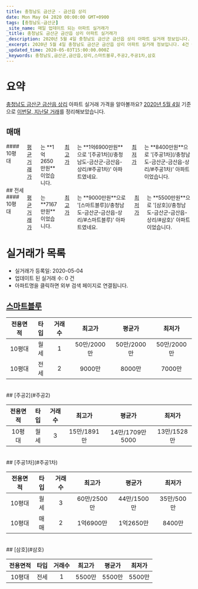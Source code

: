 ```yaml
---
title: 충청남도 금산군 - 금산읍 상리
date: Mon May 04 2020 00:00:00 GMT+0900
tags: [충청남도-금산군]
_site_name: 매일 업데이트 되는 아파트 실거래가
_title: 충청남도 금산군 금산읍 상리 아파트 실거래가
_description: 2020년 5월 4일 충청남도 금산군 금산읍 상리 아파트 실거래 정보입니다. 4건 아파트 정보가 있습니다.
_excerpt: 2020년 5월 4일 충청남도 금산군 금산읍 상리 아파트 실거래 정보입니다. 4건 아파트 정보가 있습니다.
_updated_time: 2020-05-03T15:00:00.000Z
_keywords: 충청남도,금산군,금산읍,상리,스마트블루,주공2,주공1차,삼호
---
```





# 요약
<ins>충청남도 금산군 금산읍 상리</ins> 아파트 실거래 가격을 알아볼까요? <ins>2020년 5월 4일</ins> 기준으로 <ins>이번달, 지난달 거래</ins>를 정리해보았습니다.

## 매매
<div class="container">
<div class="twelve columns" markdown="1">
#### 10평대
<ins>평균 거래가</ins>는 **1억2650만원**이었습니다. <ins>최고가</ins>는 **1억6900만원**으로 '[주공1차](/충청남도-금산군-금산읍-상리/#주공1차)' 아파트였네요. <ins>최저가</ins>는 **8400만원**으로 '[주공1차](/충청남도-금산군-금산읍-상리/#주공1차)' 아파트이었습니다.
</div>
</div>
## 전세
<div class="container">
<div class="twelve columns" markdown="1">
#### 10평대
<ins>평균 거래가</ins>는 **7167만원**이었습니다. <ins>최고가</ins>는 **9000만원**으로 '[스마트블루](/충청남도-금산군-금산읍-상리/#스마트블루)' 아파트였네요. <ins>최저가</ins>는 **5500만원**으로 '[삼호](/충청남도-금산군-금산읍-상리/#삼호)' 아파트이었습니다.
</div>
</div>



# 실거래가 목록
- 실거래가 등록일: 2020-05-04
- 업데이트 된 실거래 수: 0 건
- 아파트명을 클릭하면 외부 검색 페이지로 연결됩니다.

## [스마트블루](#스마트블루)

|전용면적|타입|거래수|최고가|평균가|최저가|
|:---:|:---:|:---:|:---:|:---:|:---:|
|10평대|<span class="deal-type-3">월세</span>|1|50만/2000만|50만/2000만|50만/2000만|
|10평대|<span class="deal-type-2">전세</span>|2|9000만|8000만|7000만|

<br/>
## [주공2](#주공2)

|전용면적|타입|거래수|최고가|평균가|최저가|
|:---:|:---:|:---:|:---:|:---:|:---:|
|10평대|<span class="deal-type-3">월세</span>|3|15만/1891만|14만/1709만5000|13만/1528만|

<br/>
## [주공1차](#주공1차)

|전용면적|타입|거래수|최고가|평균가|최저가|
|:---:|:---:|:---:|:---:|:---:|:---:|
|10평대|<span class="deal-type-3">월세</span>|3|60만/2500만|44만/1500만|35만/500만|
|10평대|<span class="deal-type-1">매매</span>|2|1억6900만|1억2650만|8400만|

<br/>
## [삼호](#삼호)

|전용면적|타입|거래수|최고가|평균가|최저가|
|:---:|:---:|:---:|:---:|:---:|:---:|
|10평대|<span class="deal-type-2">전세</span>|1|5500만|5500만|5500만|

<br/>



